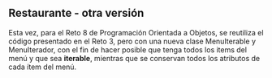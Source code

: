 ## Restaurante - otra versión

Esta vez, para el Reto 8 de Programación Orientada a Objetos, se reutiliza el código presentado en el Reto 3, pero con una nueva clase MenuIterable y MenuIterador, con el fin de hacer posible que tenga todos los items del menú y que sea **iterable**, mientras que se conservan todos los atributos de cada ítem del menú.
